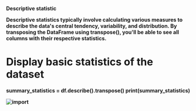 <b>Descriptive statistic<b>

Descriptive statistics typically involve calculating various measures to describe the data's central tendency, 
variability, and distribution. By transposing the DataFrame using transpose(), 
you'll be able to see all columns with their respective statistics.

# Display basic statistics of the dataset
summary_statistics = df.describe().transpose()
print(summary_statistics)

![import]([C:\Users\Acer\AppData\Local\Temp\Rar$DIa0.769\image4.png](https://drive.google.com/file/d/1KCZaNr1xvYAolsTUttBsFQpO5F3ppzDV/view?usp=drive_link)https://drive.google.com/file/d/1KCZaNr1xvYAolsTUttBsFQpO5F3ppzDV/view?usp=drive_link)
